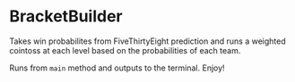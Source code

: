 # BracketBuilder

Takes win probabilites from FiveThirtyEight prediction and runs a weighted cointoss at each level based on the probabilities of each team.

Runs from `main` method and outputs to the terminal. Enjoy!

